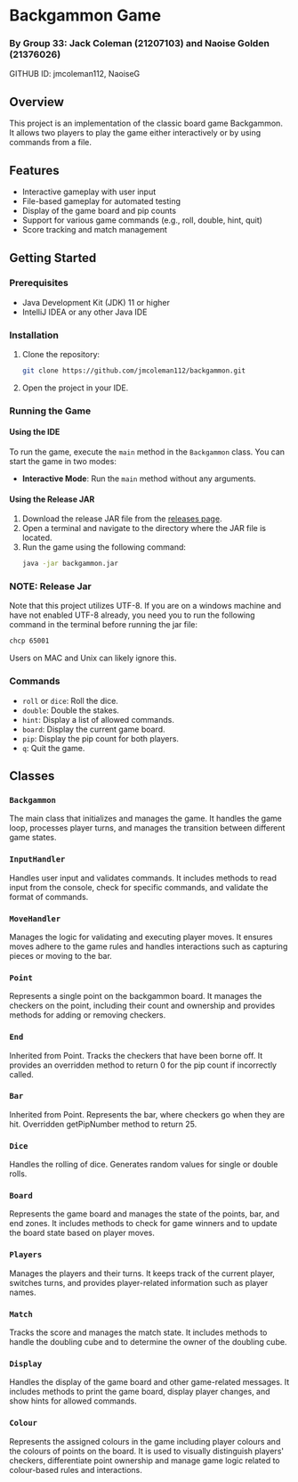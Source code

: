 # Backgammon Game

### By Group 33: Jack Coleman (21207103) and Naoise Golden (21376026)
GITHUB ID: jmcoleman112, NaoiseG

## Overview
This project is an implementation of the classic board game Backgammon. It allows two players to play the game either interactively or by using commands from a file.

## Features
- Interactive gameplay with user input
- File-based gameplay for automated testing
- Display of the game board and pip counts
- Support for various game commands (e.g., roll, double, hint, quit)
- Score tracking and match management

## Getting Started

### Prerequisites
- Java Development Kit (JDK) 11 or higher
- IntelliJ IDEA or any other Java IDE

### Installation
1. Clone the repository:
    ```sh
    git clone https://github.com/jmcoleman112/backgammon.git
    ```
2. Open the project in your IDE.

### Running the Game

#### Using the IDE
To run the game, execute the `main` method in the `Backgammon` class. You can start the game in two modes:
- **Interactive Mode**: Run the `main` method without any arguments.

#### Using the Release JAR
1. Download the release JAR file from the [releases page](https://github.com/jmcoleman112/backgammon/releases).
2. Open a terminal and navigate to the directory where the JAR file is located.
3. Run the game using the following command:
    ```sh
    java -jar backgammon.jar
    ```
   
### NOTE: Release Jar
Note that this project utilizes UTF-8. If you are on a windows machine and have not enabled UTF-8 already, you
need you to run the following command in the terminal before running the jar file:
```sh
chcp 65001
```

Users on MAC and Unix can likely ignore this.

### Commands
- `roll` or `dice`: Roll the dice.
- `double`: Double the stakes.
- `hint`: Display a list of allowed commands.
- `board`: Display the current game board.
- `pip`: Display the pip count for both players.
- `q`: Quit the game.

## Classes

### `Backgammon`
The main class that initializes and manages the game. It handles the game loop, processes player turns, and manages the transition between different game states.

### `InputHandler`
Handles user input and validates commands. It includes methods to read input from the console, check for specific commands, and validate the format of commands.

### `MoveHandler`
Manages the logic for validating and executing player moves. It ensures moves adhere to the game rules and handles interactions such as capturing pieces or moving to the bar.

### `Point`
Represents a single point on the backgammon board. It manages the checkers on the point, including their count and ownership and provides methods for adding or removing checkers.

### `End`
Inherited from Point. Tracks the checkers that have been borne off. It provides an overridden method to return 0 for the pip count if incorrectly called.

### `Bar`
Inherited from Point. Represents the bar, where checkers go when they are hit. Overridden getPipNumber method to return 25.

### `Dice`
Handles the rolling of dice. Generates random values for single or double rolls.

### `Board`
Represents the game board and manages the state of the points, bar, and end zones. It includes methods to check for game winners and to update the board state based on player moves.

### `Players`
Manages the players and their turns. It keeps track of the current player, switches turns, and provides player-related information such as player names.

### `Match`
Tracks the score and manages the match state. It includes methods to handle the doubling cube and to determine the owner of the doubling cube.

### `Display`
Handles the display of the game board and other game-related messages. It includes methods to print the game board, display player changes, and show hints for allowed commands.

### `Colour`
Represents the assigned colours in the game including player colours and the colours of points on the board. It is used to visually distinguish players' checkers, differentiate point ownership and manage game logic related to colour-based rules and interactions.


